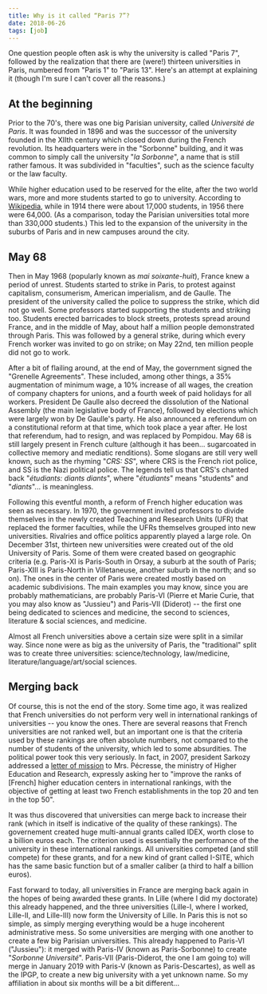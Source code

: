 ```yaml
---
title: Why is it called “Paris 7”?
date: 2018-06-26
tags: [job]
---
```


One question people often ask is why the university is called "Paris 7", followed by the realization that there are (were!) thirteen universities in Paris, numbered from "Paris 1" to "Paris 13".
Here's an attempt at explaining it (though I'm sure I can't cover all the reasons.)

## At the beginning

Prior to the 70's, there was one big Parisian university, called *Université de Paris*.
It was founded in 1896 and was the successor of the university founded in the XIIth century which closed down during the French revolution.
Its headquarters were in the "Sorbonne" building, and it was common to simply call the university "*la Sorbonne*", a name that is still rather famous.
It was subdivided in "faculties", such as the science faculty or the law faculty.

While higher education used to be reserved for the elite, after the two world wars, more and more students started to go to university.
According to [Wikipedia](https://fr.wikipedia.org/wiki/Nouvelle_universit%C3%A9_de_Paris), while in 1914 there were about 17,000 students, in 1956 there were 64,000.
(As a comparison, today the Parisian universities total more than 330,000 students.)
This led to the expansion of the university in the suburbs of Paris and in new campuses around the city.

## May 68

Then in May 1968 (popularly known as *mai soixante-huit*), France knew a period of unrest.
Students started to strike in Paris, to protest against capitalism, consumerism, American imperialism, and de Gaulle.
The president of the university called the police to suppress the strike, which did not go well.
Some professors started supporting the students and striking too.
Students erected barricades to block streets, protests spread around France, and in the middle of May, about half a million people demonstrated through Paris.
This was followed by a general strike, during which every French worker was invited to go on strike; on May 22nd, ten million people did not go to work.

After a bit of flailing around, at the end of May, the government signed the "Grenelle Agreements".
These included, among other things, a 35% augmentation of minimum wage, a 10% increase of all wages, the creation of company chapters for unions, and a fourth week of paid holidays for all workers.
President De Gaulle also decreed the dissolution of the National Assembly (the main legislative body of France), followed by elections which were largely won by De Gaulle's party.
He also announced a referendum on a constitutional reform at that time, which took place a year after.
He lost that referendum, had to resign, and was replaced by Pompidou.
May 68 is still largely present in French culture (although it has been... sugarcoated in collective memory and mediatic renditions).
Some slogans are still very well known, such as the rhyming "*CRS: SS*", where CRS is the French riot police, and SS is the Nazi political police.
The legends tell us that CRS's chanted back "*étudiants: diants diants*", where "*étudiants*" means "students" and "*diants*"... is meaningless.

Following this eventful month, a reform of French higher education was seen as necessary.
In 1970, the government invited professors to divide themselves in the newly created Teaching and Research Units (UFR) that replaced the former faculties, while the UFRs themselves grouped into new universities.
Rivalries and office politics apparently played a large role.
On December 31st, thirteen new universities were created out of the old University of Paris.
Some of them were created based on geographic criteria (e.g. Paris-XI is Paris-South in Orsay, a suburb at the south of Paris; Paris-XIII is Paris-North in Villetaneuse, another suburb in the north; and so on).
The ones in the center of Paris were created mostly based on academic subdivisions.
The main examples you may know, since you are probably mathematicians, are probably Paris-VI (Pierre et Marie Curie, that you may also know as "Jussieu") and Paris-VII (Diderot) -- the first one being dedicated to sciences and medicine, the second to sciences, literature & social sciences, and medicine.

Almost all French universities above a certain size were split in a similar way.
Since none were as big as the university of Paris, the "traditional" split was to create three universities: science/technology, law/medicine, literature/language/art/social sciences.

## Merging back

Of course, this is not the end of the story.
Some time ago, it was realized that French universities do not perform very well in international rankings of universities -- you know the ones.
There are several reasons that French universities are not ranked well, but an important one is that the criteria used by these rankings are often absolute numbers, not compared to the number of students of the university, which led to some absurdities.
The political power took this very seriously.
In fact, in 2007, president Sarkozy addressed a [letter of mission](http://discours.vie-publique.fr/notices/077002458.html) to Mrs. Pécresse, the ministry of Higher Education and Research, expressly asking her to "improve the ranks of [French] higher education centers in international rankings, with the objective of getting at least two French establishments in the top 20 and ten in the top 50".

It was thus discovered that universities can merge back to increase their rank (which in itself is indicative of the quality of these rankings).
The governement created huge multi-annual grants called IDEX, worth close to a billion euros each.
The criterion used is essentially the performance of the university in these international rankings.
All universities competed (and still compete) for these grants, and for a new kind of grant called I-SITE, which has the same basic function but of a smaller caliber (a third to half a billion euros).

Fast forward to today, all universities in France are merging back again in the hopes of being awarded these grants.
In Lille (where I did my doctorate) this already happened, and the three universities (Lille-I, where I worked, Lille-II, and Lille-III) now form the University of Lille.
In Paris this is not so simple, as simply merging everything would be a huge incoherent administrative mess.
So some universities are merging with one another to create a few big Parisian universities.
This already happened to Paris-VI ("Jussieu"): it merged with Paris-IV (known as Paris-Sorbonne) to create "*Sorbonne Université*".
Paris-VII (Paris-Diderot, the one I am going to) will merge in January 2019 with Paris-V (known as Paris-Descartes), as well as the IPGP, to create a new big university with a yet unknown name.
So my affiliation in about six months will be a bit different...
